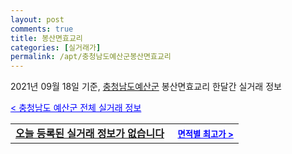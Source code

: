 ```yaml
---
layout: post
comments: true
title: 봉산면효교리
categories: [실거래가]
permalink: /apt/충청남도예산군봉산면효교리
---
```


2021년 09월 18일 기준, <a href="/apt/충청남도예산군">충청남도예산군</a> 봉산면효교리 한달간 실거래 정보

<a style="color: blue;" href="/apt/충청남도예산군">< 충청남도 예산군 전체 실거래 정보</a>
<!---- start ---->
<table>
  <tr>
    <td colspan="4" style="font-weight: bold;"><a href="/apt/충청남도예산군봉산면효교리{name_without_space}">오늘 등록된 실거래 정보가 없습니다</a> &nbsp;&nbsp;&nbsp; <a style="color: blue; font-size: smaller;" href="/apt/충청남도예산군봉산면효교리{name_without_space}">면적별 최고가 ></a></td>
  </tr>
    
</table>
<!---- end ---->
    